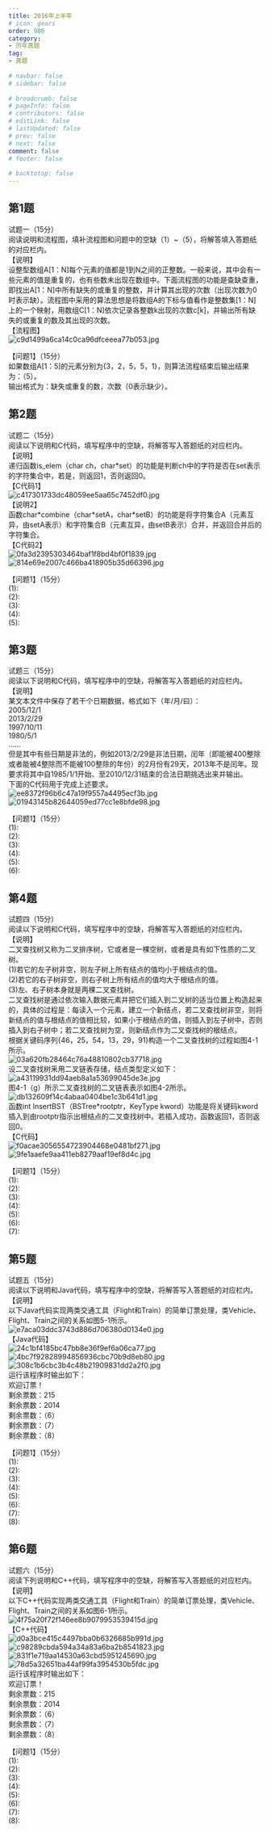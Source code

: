 ```yaml
---  
title: 2016年上半年  
# icon: gears  
order: 986  
category:  
- 历年真题  
tag:  
- 真题  
  
# navbar: false  
# sidebar: false  
  
# breadcrumb: false  
# pageInfo: false  
# contributors: false  
# editLink: false  
# lastUpdated: false  
# prev: false  
# next: false  
comment: false  
# footer: false  
  
# backtotop: false  
---  
```

## 第1题 ##

试题一（15分）  
阅读说明和流程图，填补流程图和问题中的空缺（1）~（5），将解答填入答题纸的对应栏内。  
【说明】  
设整型数组A\[1：N\]每个元素的值都是1到N之间的正整数。一般来说，其中会有一些元素的值是重复的，也有些数未出现在数组中。下面流程图的功能是查缺查重，即找出A\[1：N\]中所有缺失的或重复的整数，并计算其出现的次数（出现次数为0时表示缺）。流程图中采用的算法思想是将数组A的下标与值看作是整数集\[1：N\]上的一个映射，用数组C\[1：N\]依次记录各整数k出现的次数c\[k\]，并输出所有缺失的或重复的数及其出现的次数。  
【流程图】  
![c9d1499a6ca14c0ca96dfceeea77b053.jpg][]  
  
【问题1】（15分）  
如果数组A\[1：5\]的元素分别为\{3，2，5，5，1\}，则算法流程结束后输出结果为：（5）。  
输出格式为：缺失或重复的数，次数（0表示缺少）。  


## 第2题 ##

试题二（15分）  
阅读以下说明和C代码，填写程序中的空缺，将解答写入答题纸的对应栏内。  
【说明】  
递归函数is\_elem（char ch，char\*set）的功能是判断ch中的字符是否在set表示的字符集合中，若是，则返回1，否则返回0。  
【C代码1】  
![c417301733dc48059ee5aa65c7452df0.jpg][]  
【说明2】  
函数char\*combine（char\*setA，char\*setB）的功能是将字符集合A（元素互异，由setA表示）和字符集合B（元素互异，由setB表示）合并，并返回合并后的字符集合。  
【C代码2】  
![0fa3d2395303464baf1f8bd4bf0f1839.jpg][]  
![814e69e2007c466ba418905b35d66396.jpg][]  
  
【问题1】（15分）  
(1):  
(2):  
(3):  
(4):  
(5):  


## 第3题 ##

试题三（15分）  
阅读以下说明和C代码，填写程序中的空缺，将解答写入答题纸的对应栏内。  
【说明】  
某文本文件中保存了若干个日期数据，格式如下（年/月/曰）：  
2005/12/1  
2013/2/29  
1997/10/11  
1980/5/1  
……  
但是其中有些日期是非法的，例如2013/2/29是非法日期，闰年（即能被400整除或者能被4整除而不能被100整除的年份）的2月份有29天，2013年不是闰年。现要求将其中自1985/1/1开始、至2010/12/31结束的合法日期挑选出来并输出。  
下面的C代码用于完成上述要求。  
![ee8372f96b6c47a19f9557a4495ecf3b.jpg][]  
![01943145b82644059ed77cc1e8bfde98.jpg][]  
  
【问题1】（15分）  
(1):  
(2):  
(3):  
(4):  
(5):  
(6):  


## 第4题 ##

试题四（15分）  
阅读以下说明和C代码，填写程序中的空缺，将解答写入答题纸的对应栏内。  
【说明】  
二叉查找树又称为二叉排序树，它或者是一棵空树，或者是具有如下性质的二叉树。  
(1)若它的左子树非空，则左子树上所有结点的值均小于根结点的值。  
(2)若它的右子树非空，则右子树上所有结点的值均大于根结点的值。  
(3)左、右子树本身就是两棵二叉查找树。  
二叉查找树是通过依次输入数据元素并把它们插入到二叉树的适当位置上构造起来的，具体的过程是：每读入一个元素，建立一个新结点，若二叉查找树非空，则将新结点的值与根结点的值相比较，如果小于根结点的值，则插入到左子树中，否则插入到右子树中；若二叉查找树为空，则新结点作为二叉查找树的根结点。  
根据关键码序列\{46，25，54，13，29，91\}构造一个二叉查找树的过程如图4-1所示。  
![03a620fb28464c76a48810802cb37718.jpg][]  
设二叉查找树釆用二叉链表存储，结点类型定义如下：  
![a43119931dd94aeb8a1a53699045de3e.jpg][]  
图4-1（g）所示二叉查找树的二叉链表表示如图4-2所示。  
![db132609f14c4abaa0404be1c3b641d1.jpg][]  
函数int InsertBST（BSTree\*rootptr，KeyType kword）功能是将关键码kword插入到由rootptr指示出根结点的二叉查找树中。若插入成功，函数返回1，否则返回0。  
【C代码】  
![f0acae3056554723904468e0481bf271.jpg][]  
![9fe1aaefe9aa411eb8279aaf19ef8d4c.jpg][]  
  
【问题1】（15分）  
(1):  
(2):  
(3):  
(4):  
(5):  
(6):  
(7):  


## 第5题 ##

试题五（15分）  
阅读以下说明和Java代码，填写程序中的空缺，将解答写入答题纸的对应栏内。  
【说明】  
以下Java代码实现两类交通工具（Flight和Train）的简单订票处理，类Vehicle、Flight、Train之间的关系如图5-1所示。  
![e7aca03ddc3743d886d706380d0134e0.jpg][]  
【Java代码】  
![24c1bf4185bc47bb8e36f9ef6a06ca77.jpg][]  
![4bc7f92828994856936cbc70b9d8eb80.jpg][]  
![308c1b6cbc3b4c48b21909831dd2a2f0.jpg][]  
运行该程序时输出如下：  
欢迎订票！  
剩余票数：215  
剩余票数：2014  
剩余票数：（6）  
剩余票数：（7）  
剩余票数：（8）  
  
【问题1】（15分）  
(1):  
(2):  
(3):  
(4):  
(5):  
(6):  
(7):  
(8):  


## 第6题 ##

试题六（15分）  
阅读下列说明和C++代码，填写程序中的空缺，将解答写入答题纸的对应栏内。  
【说明】  
以下C++代码实现两类交通工具（Flight和Train）的简单订票处理，类Vehicle、Flight、Train之间的关系如图6-1所示。  
![4f75a20f72f146ee8b9079953539415d.jpg][]  
【C++代码】  
![d0a3bce415c4497bba0b6326685b991d.jpg][]  
![c98289cbda594a34a83a6ba2b8541823.jpg][]  
![831f1e719aa14530a63cbd5951245690.jpg][]  
![78d5a32651ba44af99fa3954530b5fdc.jpg][]  
运行该程序时输出如下：  
欢迎订票！  
剩余票数：215  
剩余票数：2014  
剩余票数：（6）  
剩余票数：（7）  
剩余票数：（8）  
  
【问题1】（15分）  
(1):  
(2):  
(3):  
(4):  
(5):  
(6):  
(7):  
(8):  



[c9d1499a6ca14c0ca96dfceeea77b053.jpg]: https://www.xkxxkx.cn/file/exam/software/程序员/案例/第1题/c9d1499a6ca14c0ca96dfceeea77b053.jpg
[c417301733dc48059ee5aa65c7452df0.jpg]: https://www.xkxxkx.cn/file/exam/software/程序员/案例/第2题/c417301733dc48059ee5aa65c7452df0.jpg
[0fa3d2395303464baf1f8bd4bf0f1839.jpg]: https://www.xkxxkx.cn/file/exam/software/程序员/案例/第2题/0fa3d2395303464baf1f8bd4bf0f1839.jpg
[814e69e2007c466ba418905b35d66396.jpg]: https://www.xkxxkx.cn/file/exam/software/程序员/案例/第2题/814e69e2007c466ba418905b35d66396.jpg
[ee8372f96b6c47a19f9557a4495ecf3b.jpg]: https://www.xkxxkx.cn/file/exam/software/程序员/案例/第3题/ee8372f96b6c47a19f9557a4495ecf3b.jpg
[01943145b82644059ed77cc1e8bfde98.jpg]: https://www.xkxxkx.cn/file/exam/software/程序员/案例/第3题/01943145b82644059ed77cc1e8bfde98.jpg
[03a620fb28464c76a48810802cb37718.jpg]: https://www.xkxxkx.cn/file/exam/software/程序员/案例/第4题/03a620fb28464c76a48810802cb37718.jpg
[a43119931dd94aeb8a1a53699045de3e.jpg]: https://www.xkxxkx.cn/file/exam/software/程序员/案例/第4题/a43119931dd94aeb8a1a53699045de3e.jpg
[db132609f14c4abaa0404be1c3b641d1.jpg]: https://www.xkxxkx.cn/file/exam/software/程序员/案例/第4题/db132609f14c4abaa0404be1c3b641d1.jpg
[f0acae3056554723904468e0481bf271.jpg]: https://www.xkxxkx.cn/file/exam/software/程序员/案例/第4题/f0acae3056554723904468e0481bf271.jpg
[9fe1aaefe9aa411eb8279aaf19ef8d4c.jpg]: https://www.xkxxkx.cn/file/exam/software/程序员/案例/第4题/9fe1aaefe9aa411eb8279aaf19ef8d4c.jpg
[e7aca03ddc3743d886d706380d0134e0.jpg]: https://www.xkxxkx.cn/file/exam/software/程序员/案例/第5题/e7aca03ddc3743d886d706380d0134e0.jpg
[24c1bf4185bc47bb8e36f9ef6a06ca77.jpg]: https://www.xkxxkx.cn/file/exam/software/程序员/案例/第5题/24c1bf4185bc47bb8e36f9ef6a06ca77.jpg
[4bc7f92828994856936cbc70b9d8eb80.jpg]: https://www.xkxxkx.cn/file/exam/software/程序员/案例/第5题/4bc7f92828994856936cbc70b9d8eb80.jpg
[308c1b6cbc3b4c48b21909831dd2a2f0.jpg]: https://www.xkxxkx.cn/file/exam/software/程序员/案例/第5题/308c1b6cbc3b4c48b21909831dd2a2f0.jpg
[4f75a20f72f146ee8b9079953539415d.jpg]: https://www.xkxxkx.cn/file/exam/software/程序员/案例/第6题/4f75a20f72f146ee8b9079953539415d.jpg
[d0a3bce415c4497bba0b6326685b991d.jpg]: https://www.xkxxkx.cn/file/exam/software/程序员/案例/第6题/d0a3bce415c4497bba0b6326685b991d.jpg
[c98289cbda594a34a83a6ba2b8541823.jpg]: https://www.xkxxkx.cn/file/exam/software/程序员/案例/第6题/c98289cbda594a34a83a6ba2b8541823.jpg
[831f1e719aa14530a63cbd5951245690.jpg]: https://www.xkxxkx.cn/file/exam/software/程序员/案例/第6题/831f1e719aa14530a63cbd5951245690.jpg
[78d5a32651ba44af99fa3954530b5fdc.jpg]: https://www.xkxxkx.cn/file/exam/software/程序员/案例/第6题/78d5a32651ba44af99fa3954530b5fdc.jpg
